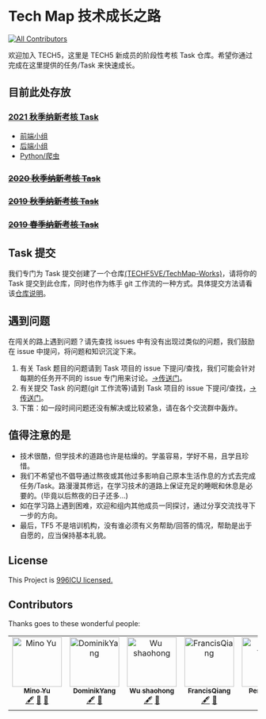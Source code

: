 # Tech Map 技术成长之路

[![All Contributors](https://img.shields.io/badge/all_contributors-6-orange.svg?style=flat-square)](#contributors)

欢迎加入 TECH5，这里是 TECH5 新成员的阶段性考核 Task 仓库。希望你通过完成在这里提供的任务/Task 来快速成长。

## 目前此处存放

### [2021 秋季纳新考核 Task](2021-Autumn)

- [前端小组](2021-Autumn/Frontend)
- [后端小组](2021-Autumn/Backend)
- [Python/爬虫](2021-Autumn/Python)

### ~~[2020 秋季纳新考核 Task](2020-Autumn)~~
### ~~[2019 秋季纳新考核 Task](2019-Autumn)~~
### ~~[2019 春季纳新考核 Task](2019-Spring)~~

## Task 提交

我们专门为 Task 提交创建了一个仓库[(TECHF5VE/TechMap-Works)](https://github.com/TECHF5VE/TechMap-Works)，请将你的 Task 提交到此仓库，同时也作为练手 git 工作流的一种方式。具体提交方法请看该[仓库说明](https://github.com/TECHF5VE/TechMap-Works/blob/master/README.md)。

## 遇到问题

在闯关的路上遇到问题？请先查找 issues 中有没有出现过类似的问题，我们鼓励在 issue 中提问，将问题和知识沉淀下来。

1. 有关 Task 题目的问题请到 Task 项目的 issue 下提问/查找，我们可能会针对每期的任务开不同的 issue 专门用来讨论。[->传送门](https://github.com/TECHF5VE/TechMap/issues)。
2. 有关提交 Task 的问题(git 工作流等)请到 Task 项目的 issue 下提问/查找，[->传送门](https://github.com/TECHF5VE/TechMap-Works/issues)。
3. 下策：如一段时间问题还没有解决或比较紧急，请在各个交流群中轰炸。

## 值得注意的是

- 技术很酷，但学技术的道路也许是枯燥的。学虽容易，学好不易，且学且珍惜。
- 我们不希望也不倡导通过熬夜或其他过多影响自己原本生活作息的方式去完成任务/Task。路漫漫其修远，在学习技术的道路上保证充足的睡眠和休息是必要的。(毕竟以后熬夜的日子还多...)
- 如在学习路上遇到困难，欢迎和组内其他成员一同探讨，通过分享交流找寻下一步的方向。
- 最后，TF5 不是培训机构，没有谁必须有义务帮助/回答的情况，帮助是出于自愿的，应当保持基本礼貌。

## License

This Project is [996ICU licensed.](./LICENSE.996ICU)

## Contributors

Thanks goes to these wonderful people:

<!-- ALL-CONTRIBUTORS-LIST:START - Do not remove or modify this section -->
<!-- prettier-ignore -->
<table><tr><td align="center"><a href="http://we.sharelove.site"><img src="https://avatars1.githubusercontent.com/u/21097448?v=4" width="100px;" alt="Mino Yu"/><br /><sub><b>Mino Yu</b></sub></a><br /><a href="#content-Minoyu" title="Content">🖋</a> <a href="#design-Minoyu" title="Design">🎨</a> <a href="#review-Minoyu" title="Reviewed Pull Requests">👀</a></td><td align="center"><a href="https://github.com/DominikYang"><img src="https://avatars2.githubusercontent.com/u/32817649?v=4" width="100px;" alt="DominikYang"/><br /><sub><b>DominikYang</b></sub></a><br /><a href="#content-DominikYang" title="Content">🖋</a> <a href="#review-DominikYang" title="Reviewed Pull Requests">👀</a></td><td align="center"><a href="https://github.com/squareWU"><img src="https://avatars1.githubusercontent.com/u/32816850?v=4" width="100px;" alt="Wu shaohong"/><br /><sub><b>Wu shaohong</b></sub></a><br /><a href="#content-squareWU" title="Content">🖋</a> <a href="#review-squareWU" title="Reviewed Pull Requests">👀</a></td><td align="center"><a href="https://github.com/FrancisQiang"><img src="https://avatars0.githubusercontent.com/u/41600119?v=4" width="100px;" alt="FrancisQiang"/><br /><sub><b>FrancisQiang</b></sub></a><br /><a href="#content-FrancisQiang" title="Content">🖋</a> <a href="#review-FrancisQiang" title="Reviewed Pull Requests">👀</a></td><td align="center"><a href="https://github.com/TuringCodeOne"><img src="https://avatars1.githubusercontent.com/u/32813194?v=4" width="100px;" alt="Peng Tsinv"/><br /><sub><b>Peng Tsinv</b></sub></a><br /><a href="#content-TuringCodeOne" title="Content">🖋</a> <a href="#review-TuringCodeOne" title="Reviewed Pull Requests">👀</a></td><td align="center"><a href="https://github.com/FredZeng"><img src="https://avatars0.githubusercontent.com/u/17154608?v=4" width="100px;" alt="FredTsang"/><br /><sub><b>FredTsang</b></sub></a><br /><a href="#review-FredZeng" title="Reviewed Pull Requests">👀</a></td></tr></table>

<!-- ALL-CONTRIBUTORS-LIST:END -->
